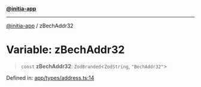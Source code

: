 [**@initia-app**](../types.md)

***

[@initia-app](../types.md) / zBechAddr32

# Variable: zBechAddr32

> `const` **zBechAddr32**: `ZodBranded`\<`ZodString`, `"BechAddr32"`\>

Defined in: [app/types/address.ts:14](https://github.com/hanwong/app-v2/blob/b6cc29462bca0bededdcec342d091f91e17e428a/app/types/address.ts#L14)
